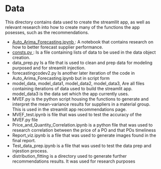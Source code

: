 # Data 

This directory contains data used to create the streamllit app, as well as relevant research into how to create many of the functions the app posesses, such as the recommendations.

- <ins> Auto_Arima_Forecasting.ipynb </ins>: A notebook that contains research on how to better forecast supplier performance.
- <ins> consts.py </ins>: Is a file containing lists of data to be used in the data object creation.
- data_prep.py Is a file that is used to clean and prep data for modeling purposed and for streamlit injection.
- forecastingcodev2.py Is another later iteration of the code in Auto_Arima_Forecasting.ipynb but in script form
- model_data, model_data1, model_data2, model_data3, Are all files containing iterations of data used to build the streamlit app.
    model_data3 is the data set which the app currently uses.
- MVEF.py is the python script housing the functions to generate and interpret the mean-variance results for suppliers in a material group. This is used in the streamlit app recommendations page.
- MVEF_test.ipynb is file that was used to test the accuracy of the MVEF.py file
- Price_and_Quantity_Correlation.ipynb is a python file that was used to research correlation between the price of a PO and that POs timeliness
- Report_viz.ipynb is a file that was used to generate images found in the final report.
- Test_data_prep.ipynb is a file that was used to test the data prep and injestion process.
- distribution_fitting is a directory used to generate further recommendations results. It was used for research purposes
